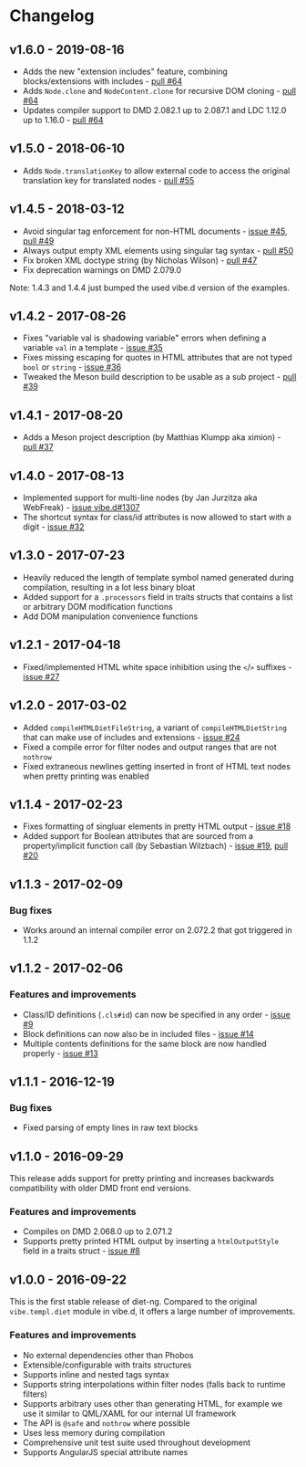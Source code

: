 Changelog
=========

v1.6.0 - 2019-08-16
-------------------

- Adds the new "extension includes" feature, combining blocks/extensions with includes - [pull #64][issue64]
- Adds `Node.clone` and `NodeContent.clone` for recursive DOM cloning - [pull #64][issue64]
- Updates compiler support to DMD 2.082.1 up to 2.087.1 and LDC 1.12.0 up to 1.16.0 - [pull #64][issue64]

[issue64]: https://github.com/rejectedsoftware/diet-ng/issues/64


v1.5.0 - 2018-06-10
-------------------

- Adds `Node.translationKey` to allow external code to access the original translation key for translated nodes - [pull #55][issue55]

[issue55]: https://github.com/rejectedsoftware/diet-ng/issues/55


v1.4.5 - 2018-03-12
-------------------

- Avoid singular tag enforcement for non-HTML documents - [issue #45][issue45], [pull #49][issue49]
- Always output empty XML elements using singular tag syntax - [pull #50][issue50]
- Fix broken XML doctype string (by Nicholas Wilson) - [pull #47][issue47]
- Fix deprecation warnings on DMD 2.079.0

Note: 1.4.3 and 1.4.4 just bumped the used vibe.d version of the examples.

[issue45]: https://github.com/rejectedsoftware/diet-ng/issues/45
[issue47]: https://github.com/rejectedsoftware/diet-ng/issues/47
[issue49]: https://github.com/rejectedsoftware/diet-ng/issues/49
[issue50]: https://github.com/rejectedsoftware/diet-ng/issues/50


v1.4.2 - 2017-08-26
-------------------

- Fixes "variable val is shadowing variable" errors when defining a variable `val` in a template - [issue #35][issue35]
- Fixes missing escaping for quotes in HTML attributes that are not typed `bool` or `string` - [issue #36][issue36]
- Tweaked the Meson build description to be usable as a sub project - [pull #39][issue39]

[issue35]: https://github.com/rejectedsoftware/diet-ng/issues/35
[issue36]: https://github.com/rejectedsoftware/diet-ng/issues/36
[issue39]: https://github.com/rejectedsoftware/diet-ng/issues/39


v1.4.1 - 2017-08-20
-------------------

- Adds a Meson project description (by Matthias Klumpp aka ximion) - [pull #37][issue37]

[issue37]: https://github.com/rejectedsoftware/diet-ng/issues/37


v1.4.0 - 2017-08-13
-------------------

- Implemented support for multi-line nodes (by Jan Jurzitza aka WebFreak) - [issue vibe.d#1307][issue1307_vibe.d]
- The shortcut syntax for class/id attributes is now allowed to start with a digit - [issue #32][issue32]

[issue32]: https://github.com/rejectedsoftware/diet-ng/issues/32
[issue1307_vibe.d]: https://github.com/rejectedsoftware/vibe.d/issues/1307


v1.3.0 - 2017-07-23
-------------------

- Heavily reduced the length of template symbol named generated during compilation, resulting in a lot less binary bloat
- Added support for a `.processors` field in traits structs that contains a list or arbitrary DOM modification functions
- Add DOM manipulation convenience functions


v1.2.1 - 2017-04-18
-------------------

- Fixed/implemented HTML white space inhibition using the `<`/`>` suffixes - [issue #27][issue27]

[issue27]: https://github.com/rejectedsoftware/diet-ng/issues/27


v1.2.0 - 2017-03-02
-------------------

- Added `compileHTMLDietFileString`, a variant of `compileHTMLDietString` that can make use of includes and extensions - [issue #24][issue24]
- Fixed a compile error for filter nodes and output ranges that are not `nothrow`
- Fixed extraneous newlines getting inserted in front of HTML text nodes when pretty printing was enabled

[issue24]: https://github.com/rejectedsoftware/diet-ng/issues/24


v1.1.4 - 2017-02-23
-------------------

- Fixes formatting of singluar elements in pretty HTML output - [issue #18][issue18]
- Added support for Boolean attributes that are sourced from a property/implicit function call (by Sebastian Wilzbach) - [issue #19][issue19], [pull #20][issue20]

[issue18]: https://github.com/rejectedsoftware/diet-ng/issues/18
[issue19]: https://github.com/rejectedsoftware/diet-ng/issues/19
[issue20]: https://github.com/rejectedsoftware/diet-ng/issues/20


v1.1.3 - 2017-02-09
-------------------

### Bug fixes ###

- Works around an internal compiler error on 2.072.2 that got triggered in 1.1.2


v1.1.2 - 2017-02-06
-------------------

### Features and improvements ###

- Class/ID definitions (`.cls#id`) can now be specified in any order - [issue #9][issue9]
- Block definitions can now also be in included files - [issue #14][issue14]
- Multiple contents definitions for the same block are now handled properly - [issue #13][issue13]

[issue9]: https://github.com/rejectedsoftware/diet-ng/issues/9
[issue13]: https://github.com/rejectedsoftware/diet-ng/issues/13
[issue14]: https://github.com/rejectedsoftware/diet-ng/issues/14


v1.1.1 - 2016-12-19
-------------------

### Bug fixes ###

- Fixed parsing of empty lines in raw text blocks


v1.1.0 - 2016-09-29
-------------------

This release adds support for pretty printing and increases backwards
compatibility with older DMD front end versions.

### Features and improvements ###

- Compiles on DMD 2.068.0 up to 2.071.2
- Supports pretty printed HTML output by inserting a `htmlOutputStyle` field
  in a traits struct - [issue #8][issue8]

[issue8]: https://github.com/rejectedsoftware/diet-ng/issues/8


v1.0.0 - 2016-09-22
-------------------

This is the first stable release of diet-ng. Compared to the original
`vibe.templ.diet` module in vibe.d, it offers a large number of
improvements.

### Features and improvements ###

- No external dependencies other than Phobos
- Extensible/configurable with traits structures
- Supports inline and nested tags syntax
- Supports string interpolations within filter nodes (falls back to
  runtime filters)
- Supports arbitrary uses other than generating HTML, for example we
  use it similar to QML/XAML for our internal UI framework
- The API is `@safe` and `nothrow` where possible
- Uses less memory during compilation
- Comprehensive unit test suite used throughout development
- Supports AngularJS special attribute names
